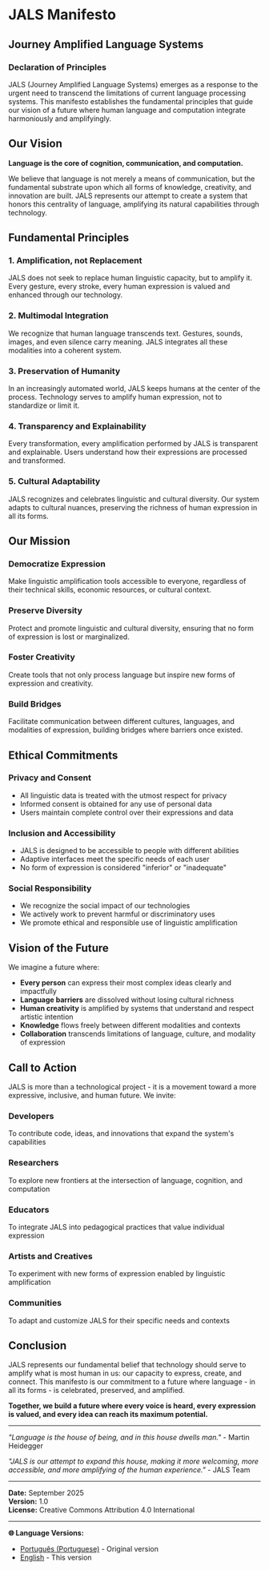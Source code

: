 # JALS Manifesto
## Journey Amplified Language Systems

### Declaration of Principles

JALS (Journey Amplified Language Systems) emerges as a response to the urgent need to transcend the limitations of current language processing systems. This manifesto establishes the fundamental principles that guide our vision of a future where human language and computation integrate harmoniously and amplifyingly.

## Our Vision

**Language is the core of cognition, communication, and computation.**

We believe that language is not merely a means of communication, but the fundamental substrate upon which all forms of knowledge, creativity, and innovation are built. JALS represents our attempt to create a system that honors this centrality of language, amplifying its natural capabilities through technology.

## Fundamental Principles

### 1. **Amplification, not Replacement**
JALS does not seek to replace human linguistic capacity, but to amplify it. Every gesture, every stroke, every human expression is valued and enhanced through our technology.

### 2. **Multimodal Integration**
We recognize that human language transcends text. Gestures, sounds, images, and even silence carry meaning. JALS integrates all these modalities into a coherent system.

### 3. **Preservation of Humanity**
In an increasingly automated world, JALS keeps humans at the center of the process. Technology serves to amplify human expression, not to standardize or limit it.

### 4. **Transparency and Explainability**
Every transformation, every amplification performed by JALS is transparent and explainable. Users understand how their expressions are processed and transformed.

### 5. **Cultural Adaptability**
JALS recognizes and celebrates linguistic and cultural diversity. Our system adapts to cultural nuances, preserving the richness of human expression in all its forms.

## Our Mission

### Democratize Expression
Make linguistic amplification tools accessible to everyone, regardless of their technical skills, economic resources, or cultural context.

### Preserve Diversity
Protect and promote linguistic and cultural diversity, ensuring that no form of expression is lost or marginalized.

### Foster Creativity
Create tools that not only process language but inspire new forms of expression and creativity.

### Build Bridges
Facilitate communication between different cultures, languages, and modalities of expression, building bridges where barriers once existed.

## Ethical Commitments

### Privacy and Consent
- All linguistic data is treated with the utmost respect for privacy
- Informed consent is obtained for any use of personal data
- Users maintain complete control over their expressions and data

### Inclusion and Accessibility
- JALS is designed to be accessible to people with different abilities
- Adaptive interfaces meet the specific needs of each user
- No form of expression is considered "inferior" or "inadequate"

### Social Responsibility
- We recognize the social impact of our technologies
- We actively work to prevent harmful or discriminatory uses
- We promote ethical and responsible use of linguistic amplification

## Vision of the Future

We imagine a future where:

- **Every person** can express their most complex ideas clearly and impactfully
- **Language barriers** are dissolved without losing cultural richness
- **Human creativity** is amplified by systems that understand and respect artistic intention
- **Knowledge** flows freely between different modalities and contexts
- **Collaboration** transcends limitations of language, culture, and modality of expression

## Call to Action

JALS is more than a technological project - it is a movement toward a more expressive, inclusive, and human future. We invite:

### Developers
To contribute code, ideas, and innovations that expand the system's capabilities

### Researchers
To explore new frontiers at the intersection of language, cognition, and computation

### Educators
To integrate JALS into pedagogical practices that value individual expression

### Artists and Creatives
To experiment with new forms of expression enabled by linguistic amplification

### Communities
To adapt and customize JALS for their specific needs and contexts

## Conclusion

JALS represents our fundamental belief that technology should serve to amplify what is most human in us: our capacity to express, create, and connect. This manifesto is our commitment to a future where language - in all its forms - is celebrated, preserved, and amplified.

**Together, we build a future where every voice is heard, every expression is valued, and every idea can reach its maximum potential.**

---

*"Language is the house of being, and in this house dwells man."* - Martin Heidegger

*"JALS is our attempt to expand this house, making it more welcoming, more accessible, and more amplifying of the human experience."* - JALS Team

---

**Date:** September 2025  
**Version:** 1.0  
**License:** Creative Commons Attribution 4.0 International

---

**🌐 Language Versions:**
- [Português (Portuguese)](manifesto.md) - Original version
- [English](manifesto_EN.md) - This version